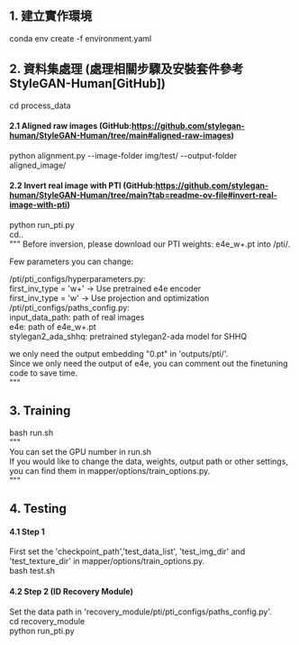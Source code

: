 ## 1. 建立實作環境
conda env create -f environment.yaml  

## 2. 資料集處理 (處理相關步驟及安裝套件參考 StyleGAN-Human[GitHub])  
cd process_data  

#### 2.1 Aligned raw images (GitHub:https://github.com/stylegan-human/StyleGAN-Human/tree/main#aligned-raw-images)  
python alignment.py --image-folder img/test/ --output-folder aligned_image/  

#### 2.2 Invert real image with PTI (GitHub:https://github.com/stylegan-human/StyleGAN-Human/tree/main?tab=readme-ov-file#invert-real-image-with-pti)  
python run_pti.py  
cd..  
"""
Before inversion, please download our PTI weights: e4e_w+.pt into /pti/.  

Few parameters you can change:  

/pti/pti_configs/hyperparameters.py:  
first_inv_type = 'w+' -> Use pretrained e4e encoder  
first_inv_type = 'w' -> Use projection and optimization  
/pti/pti_configs/paths_config.py:  
input_data_path: path of real images  
e4e: path of e4e_w+.pt  
stylegan2_ada_shhq: pretrained stylegan2-ada model for SHHQ  

we only need the output embedding "0.pt" in 'outputs/pti/'.  
Since we only need the output of e4e, you can comment out the finetuning code to save time.  
"""  

## 3. Training
bash run.sh  
"""  
You can set the GPU number in run.sh  
If you would like to change the data, weights, output path or other settings,   
you can find them in mapper/options/train_options.py.  
"""  

## 4. Testing  

#### 4.1 Step 1  
First set the 'checkpoint_path','test_data_list', 'test_img_dir' and 'test_texture_dir' in mapper/options/train_options.py.  
bash test.sh  

#### 4.2 Step  2 (ID Recovery Module)  
Set the data path in 'recovery_module/pti/pti_configs/paths_config.py'.  
cd recovery_module  
python run_pti.py  

